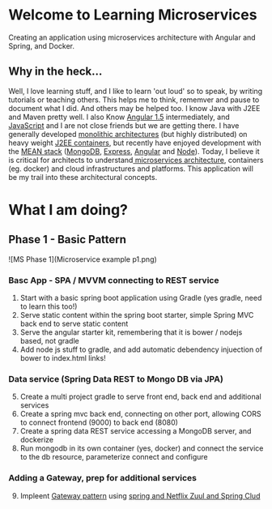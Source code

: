 # Welcome to Learning Microservices

Creating an application using microservices architecture with Angular and Spring, and Docker.

## Why in the heck...

Well, I love learning stuff, and I like to learn 'out loud' so to speak, by writing tutorials or teaching others. 
This helps me to think, rememver and pause to document what I did. And others may be helped too.
I know Java with J2EE and Maven pretty well. I also Know [Angular 1.5](https://angularjs.org/) intermediately, and [JavaScript](https://en.wikipedia.org/wiki/ECMAScript) and I are not
close friends but we are getting there. I have generally developed [monolithic architectures](http://microservices.io/patterns/monolithic.html) (but highly distributed)
on heavy weight [J2EE containers](http://docs.oracle.com/cd/E17904_01/web.1111/e13706/overview.htm#WLPRG107), but recently have enjoyed development with the [MEAN stack](https://meanjs.org/) ([MongoDB](https://www.mongodb.com/), [Express](http://expressjs.com/), [Angular](https://angularjs.org/) and [Node](https://nodejs.org/en/)). Today, I believe it is 
critical for architects to understand[ microservices architecture](http://microservices.io/patterns/microservices.html), containers (eg. docker) and cloud infrastructures and platforms.
This application will be my trail into these architectural concepts. 

# What I am doing?

## Phase 1 - Basic Pattern

![MS Phase 1](Microservice example p1.png)

### Basc App - SPA / MVVM connecting to REST service

1. Start with a basic spring boot application using Gradle (yes gradle, need to learn this too!)
2. Serve static content within the spring boot starter, simple Spring MVC back end to serve static content
3. Serve the angular starter kit, remembering that it is bower / nodejs based, not gradle
4. Add node js stuff to gradle, and add automatic debendency injuection of bower to index.html links!

### Data service (Spring Data REST to Mongo DB via JPA)

5. Create a multi project gradle to serve front end, back end and additional services
6. Create a spring mvc back end, connecting on other port, allowing CORS to connect frontend (9000) to back end (8080)
7. Create a spring data REST service accessing a MongoDB server, and dockerize 
8. Run mongodb in its own container (yes, docker) and connect the service to the db resource, parameterize connect and configure

### Adding a Gateway, prep for additional services

9. Impleent [Gateway pattern](http://kubecloud.io/apigatewaypattern/) using [spring and Netflix Zuul and Spring Clud](http://kubecloud.io/apigatewaypattern/) 

